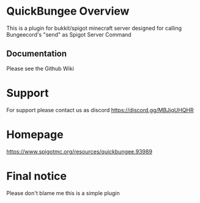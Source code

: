 # QuickBungee Overview
This is a plugin for bukkit/spigot minecraft server designed for calling Bungeecord's "send" as Spigot Server Command

## Documentation
Please see the Github Wiki

# Support
For support please contact us as discord https://discord.gg/MBJjqUHQHR

# Homepage
https://www.spigotmc.org/resources/quickbungee.93989

# Final notice
Please don't blame me this is a simple plugin

